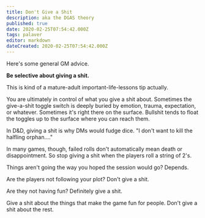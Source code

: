 ```yaml
---
title: Don't Give a Shit
description: aka the DGAS theory
published: true
date: 2020-02-25T07:54:42.000Z
tags: palaver
editor: markdown
dateCreated: 2020-02-25T07:54:42.000Z
---
```


Here's some general GM advice.

**Be selective about giving a shit.**

This is kind of a mature-adult important-life-lessons tip actually.

You are ultimately in control of what you give a shit about. Sometimes the give-a-shit toggle switch is deeply buried by emotion, trauma, expectation, or whatever. Sometimes it's right there on the surface. Bullshit tends to float the toggles up to the surface where you can reach them.

In D&D, giving a shit is why DMs would fudge dice. "I don't want to kill the halfling orphan...."

In many games, though, failed rolls don't automatically mean death or disappointment. So stop giving a shit when the players roll a string of 2's.

Things aren't going the way you hoped the session would go? Depends.

Are the players not following your plot? Don't give a shit.

Are they not having fun? Definitely give a shit.

Give a shit about the things that make the game fun for people. Don't give a shit about the rest.


    